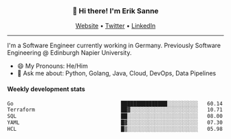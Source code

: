 <h3 align="center">👋 Hi there! I'm Erik Sanne</h3>
<p align="center">
  <a href="https://eriksanne.com">Website</a> •
  <a href="https://twitter.com/ErikKonradSanne">Twitter</a> •
  <a href="https://www.linkedin.com/in/eriksanne/">LinkedIn</a>
</p>

---
I'm a Software Engineer currently working in Germany. Previously Software Engineering @ Edinburgh Napier University.

- 😄 My Pronouns: He/Him
- 💬 Ask me about: Python, Golang, Java, Cloud, DevOps, Data Pipelines

<h4>Weekly development stats</h4>
<!--START_SECTION:waka-->

```txt
Go                                   ███████████████░░░░░░░░░░   60.14 %
Terraform                            ██▓░░░░░░░░░░░░░░░░░░░░░░   10.71 %
SQL                                  ██░░░░░░░░░░░░░░░░░░░░░░░   08.00 %
YAML                                 █▓░░░░░░░░░░░░░░░░░░░░░░░   07.30 %
HCL                                  █▒░░░░░░░░░░░░░░░░░░░░░░░   05.98 %
```

<!--END_SECTION:waka-->
